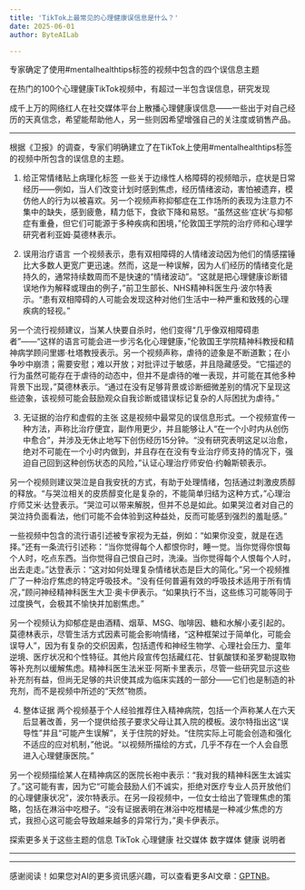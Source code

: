 ```yaml
---
title: 'TikTok上最常见的心理健康误信息是什么？'
date: 2025-06-01
author: ByteAILab

---
```


专家确定了使用#mentalhealthtips标签的视频中包含的四个误信息主题

在热门的100个心理健康TikTok视频中，有超过一半包含误信息，研究发现

成千上万的网络红人在社交媒体平台上散播心理健康误信息——一些出于对自己经历的天真信念，希望能帮助他人，另一些则因希望增强自己的关注度或销售产品。

---
根据《卫报》的调查，专家们明确建立了在TikTok上使用#mentalhealthtips标签的视频中所包含的误信息的主题。

1. 给正常情绪贴上病理化标签
一些关于边缘性人格障碍的视频暗示，症状是日常经历——例如，当人们改变计划时感到焦虑，经历情绪波动，害怕被遗弃，模仿他人的行为以被喜欢。另一个视频声称抑郁症在工作场所的表现为注意力不集中的缺失，感到疲惫，精力低下，食欲下降和易怒。“虽然这些‘症状’与抑郁症有重叠，但它们可能源于多种疾病和困境，”伦敦国王学院的治疗师和心理学研究者利亚姆·莫德林表示。

2. 误用治疗语言
一个视频表示，患有双相障碍的人情绪波动因为他们的情感摆锤比大多数人更宽广更迅速。然而，这是一种误解，因为人们经历的情绪变化是持久的，通常持续数周而不是快速的“情绪波动”。“这就是把心理健康诊断错误地作为解释或理由的例子，”前卫生部长、NHS精神科医生丹·波尔特表示。“患有双相障碍的人可能会发现这种对他们生活中一种严重和致残的心理疾病的轻视。”

另一个流行视频建议，当某人快要自杀时，他们变得“几乎像双相障碍患者”——“这样的语言可能会进一步污名化心理健康，”伦敦国王学院精神科教授和精神病学顾问里娜·杜塔教授表示。另一个视频声称，虐待的迹象是不断道歉；在小争吵中崩溃；需要安慰；难以开放；对批评过于敏感，并且隐藏感受。“它描述的行为虽然可能存在于虐待的动态中，但并不是虐待的唯一表现，并可能在其他多种背景下出现，”莫德林表示。“通过在没有足够背景或诊断细微差别的情况下呈现这些迹象，该视频可能会鼓励观众自我诊断或错误标记复杂的人际困扰为虐待。” 

3. 无证据的治疗和虚假的主张
这是视频中最常见的误信息形式。一个视频宣传一种方法，声称比治疗便宜，副作用更少，并且能够让人“在一个小时内从创伤中愈合”，并涉及无休止地写下创伤经历15分钟。“没有研究表明这足以治愈，绝对不可能在一个小时内做到，并且存在在没有专业治疗师支持的情况下，强迫自己回到这种创伤状态的风险，”认证心理治疗师安伯·约翰斯顿表示。

另一个视频则建议哭泣是自我安抚的方式，有助于处理情绪，包括通过刺激皮质醇的释放。“与哭泣相关的皮质醇变化是复杂的，不能简单归结为这种方式，”心理治疗师艾米·达登表示。“哭泣可以带来解脱，但并不总是如此。如果哭泣者对自己的哭泣持负面看法，他们可能不会体验到这种益处，反而可能感到强烈的羞耻感。”

一些视频中包含的流行语引述被专家视为无益，例如：“如果你没变，就是在选择。”还有一条流行引述称：“当你觉得每个人都恨你时，睡一觉。当你觉得你恨每个人时，吃点东西。当你觉得自己恨自己时，洗澡。当你觉得每个人恨每个人时，出去走走。”达登表示：“这对如何处理复杂情绪状态是巨大的简化。”另一个视频推广了一种治疗焦虑的特定呼吸技术。“没有任何普遍有效的呼吸技术适用于所有情况，”顾问神经精神科医生大卫·奥卡伊表示。“如果执行不当，这些练习可能等同于过度换气，会极其不愉快并加剧焦虑。”

另一个视频认为抑郁症是由酒精、烟草、MSG、咖啡因、糖和水解小麦引起的。莫德林表示，尽管生活方式因素可能会影响情绪，“这种框架过于简单化，可能会误导人”，因为有复杂的交织因素，包括遗传和神经生物学、心理社会压力、童年逆境、医疗状况和个性特征。其他片段宣传包括藏红花、甘氨酸镁和圣罗勒提取物等补充剂以缓解焦虑。精神科医生法米亚·阿斯卡里表示，尽管一些研究显示这些补充剂有益，但尚无足够的共识使其成为临床实践的一部分——它们也是制造的补充剂，而不是视频中所述的“天然”物质。

4. 整体证据
两个视频基于个人经验推荐住入精神病院，包括一个声称某人在六天后显著改善，另一个提供给孩子要求父母让其入院的模板。波尔特指出这“误导性”并且“可能产生误解”，关于住院的好处。“住院实际上可能会创造和强化不适应的应对机制，”他说。“以视频所描绘的方式，几乎不存在一个人会自愿进入心理健康医院。”

另一个视频描绘某人在精神病区的医院长袍中表示：“我对我的精神科医生太诚实了。”这可能有害，因为它“可能会鼓励人们不诚实，拒绝对医疗专业人员开放他们的心理健康状况”，波尔特表示。在另一段视频中，一位女士给出了管理焦虑的策略，包括在淋浴中吃橙子。“没有证据表明在淋浴中吃柑橘是一种减少焦虑的方式，我担心这可能会导致越来越多的异常行为，”奥卡伊表示。

探索更多关于这些主题的信息
TikTok 心理健康 社交媒体 数字媒体 健康 说明者

---
---
感谢阅读！如果您对AI的更多资讯感兴趣，可以查看更多AI文章：[GPTNB](https://gptnb.com)。